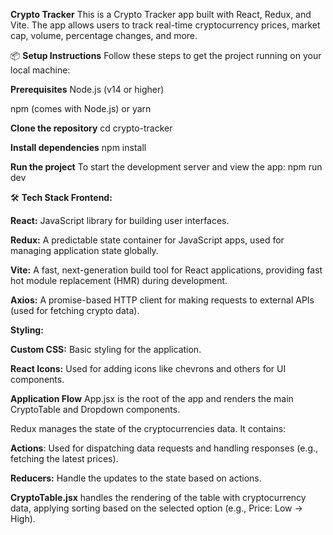 __Crypto Tracker__
This is a Crypto Tracker app built with React, Redux, and Vite. The app allows users to track real-time cryptocurrency prices, market cap, volume, percentage changes, and more.

📦 __Setup Instructions__
Follow these steps to get the project running on your local machine:

__Prerequisites__
Node.js (v14 or higher)

npm (comes with Node.js) or yarn

__Clone the repository__
cd crypto-tracker

__Install dependencies__
npm install

__Run the project__
To start the development server and view the app:
npm run dev

🛠 __Tech Stack
Frontend:__

__React:__ JavaScript library for building user interfaces.

__Redux:__ A predictable state container for JavaScript apps, used for managing application state globally.

__Vite:__ A fast, next-generation build tool for React applications, providing fast hot module replacement (HMR) during development.

__Axios:__ A promise-based HTTP client for making requests to external APIs (used for fetching crypto data).


__Styling:__

__Custom CSS:__ Basic styling for the application.

__React Icons:__ Used for adding icons like chevrons and others for UI components.


__Application Flow__
App.jsx is the root of the app and renders the main CryptoTable and Dropdown components.

Redux manages the state of the cryptocurrencies data. It contains:

__Actions__: Used for dispatching data requests and handling responses (e.g., fetching the latest prices).

__Reducers:__ Handle the updates to the state based on actions.

__CryptoTable.jsx__ handles the rendering of the table with cryptocurrency data, applying sorting based on the selected option (e.g., Price: Low → High).



